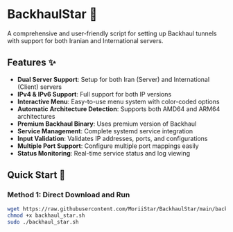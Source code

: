 # BackhaulStar 🌟

A comprehensive and user-friendly script for setting up Backhaul tunnels with support for both Iranian and International servers.

## Features ✨

- **Dual Server Support**: Setup for both Iran (Server) and International (Client) servers
- **IPv4 & IPv6 Support**: Full support for both IP versions
- **Interactive Menu**: Easy-to-use menu system with color-coded options
- **Automatic Architecture Detection**: Supports both AMD64 and ARM64 architectures
- **Premium Backhaul Binary**: Uses premium version of Backhaul
- **Service Management**: Complete systemd service integration
- **Input Validation**: Validates IP addresses, ports, and configurations
- **Multiple Port Support**: Configure multiple port mappings easily
- **Status Monitoring**: Real-time service status and log viewing

## Quick Start 🚀

### Method 1: Direct Download and Run
```bash
wget https://raw.githubusercontent.com/MoriiStar/BackhaulStar/main/backhaul_star.sh
chmod +x backhaul_star.sh
sudo ./backhaul_star.sh
